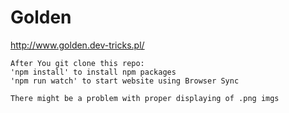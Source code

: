 # Golden

http://www.golden.dev-tricks.pl/

```
After You git clone this repo:
'npm install' to install npm packages
'npm run watch' to start website using Browser Sync

There might be a problem with proper displaying of .png imgs
```
